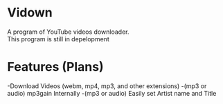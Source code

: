 # Vidown
A program of YouTube videos downloader.<br>
This program is still in depelopment

# Features (Plans)
-Download Videos (webm, mp4, mp3, and other extensions)
-(mp3 or audio) mp3gain Internally
-(mp3 or audio) Easily set Artist name and Title
